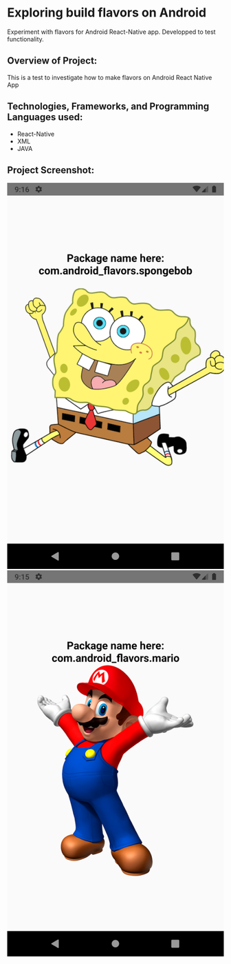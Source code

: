 # Exploring build flavors on Android
Experiment with flavors for Android React-Native app. Developped to test functionality.

## Overview of Project:
This is a test to investigate how to make flavors on Android React Native App

## Technologies, Frameworks, and Programming Languages used:
* React-Native
* XML
* JAVA

## Project Screenshot:
![spongebob flavor](/screenshots/flavor-spongebob.png "project screenshot")
![mario flavor](/screenshots/flavor-mario.png "project screenshot")

